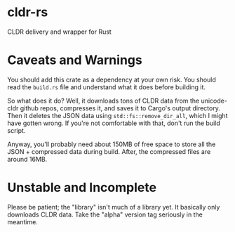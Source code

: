 # cldr-rs
CLDR delivery and wrapper for Rust

# Caveats and Warnings

You should add this crate as a dependency at your own risk.
You should read the `build.rs` file and understand what it
does before building it.

So what does it do? Well, it downloads tons of CLDR data
from the unicode-cldr github repos, compresses it, and saves
it to Cargo's output directory. Then it deletes the JSON
data using `std::fs::remove_dir_all`, which I might have
gotten wrong. If you're not comfortable with that, don't
run the build script.

Anyway, you'll probably need about 150MB of free space to
store all the JSON + compressed data during build. After,
the compressed files are around 16MB.

# Unstable and Incomplete

Please be patient; the "library" isn't much of a library
yet. It basically only downloads CLDR data. Take the
"alpha" version tag seriously in the meantime.

